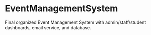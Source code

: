 # EventManagementSystem

Final organized Event Management System with admin/staff/student dashboards, email service, and database.